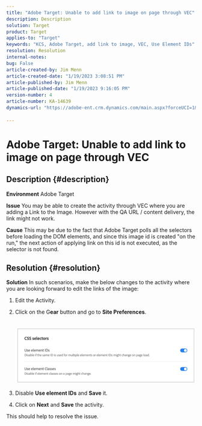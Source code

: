 ```yaml
---
title: "Adobe Target: Unable to add link to image on page through VEC"
description: Description
solution: Target
product: Target
applies-to: "Target"
keywords: "KCS, Adobe Target, add link to image, VEC, Use Element IDs"
resolution: Resolution
internal-notes: 
bug: False
article-created-by: Jim Menn
article-created-date: "1/19/2023 3:08:51 PM"
article-published-by: Jim Menn
article-published-date: "1/19/2023 9:16:05 PM"
version-number: 4
article-number: KA-14639
dynamics-url: "https://adobe-ent.crm.dynamics.com/main.aspx?forceUCI=1&pagetype=entityrecord&etn=knowledgearticle&id=7834022c-0b98-ed11-aad1-6045bd0065f9"

---
```

# Adobe Target: Unable to add link to image on page through VEC

## Description {#description}


<b>Environment</b>
 Adobe Target

<b>Issue</b>
 You may be able to create the activity through VEC where you are adding a Link to the Image.
 However with the QA URL / content delivery, the link might not work.

<b>Cause</b>
 This may be due to the fact that Adobe Target polls all the selectors before loading the DOM elements, and since this image id is created "on the run," the next action of applying link on this id is not executed, as the selector is not found.


## Resolution {#resolution}


<b>Solution</b>
In such scenarios, make the below changes to the activity where you are looking forward to edit the links of the image:

1. Edit the Activity.
2. Click on the G<b>ear</b> button and go to <b>Site Preferences</b>.

        ![](assets/0154a0e2-0b98-ed11-aad1-6045bd0065f9.png)

    

    

    

    

    

    

    

    

    

    

    

    

    

    

    

    

    

    

    
3. Disable <b>Use element IDs</b> and <b>Save</b> it.
4. Click on <b>Next</b> and <b>Save</b> the activity.


This should help to resolve the issue.

